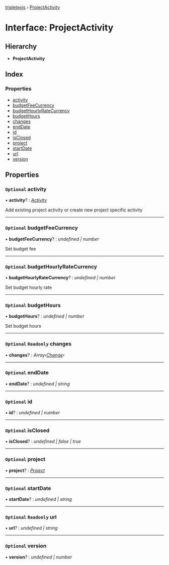 [tripletexjs](../README.md) › [ProjectActivity](projectactivity.md)

# Interface: ProjectActivity

## Hierarchy

* **ProjectActivity**

## Index

### Properties

* [activity](projectactivity.md#optional-activity)
* [budgetFeeCurrency](projectactivity.md#optional-budgetfeecurrency)
* [budgetHourlyRateCurrency](projectactivity.md#optional-budgethourlyratecurrency)
* [budgetHours](projectactivity.md#optional-budgethours)
* [changes](projectactivity.md#optional-readonly-changes)
* [endDate](projectactivity.md#optional-enddate)
* [id](projectactivity.md#optional-id)
* [isClosed](projectactivity.md#optional-isclosed)
* [project](projectactivity.md#optional-project)
* [startDate](projectactivity.md#optional-startdate)
* [url](projectactivity.md#optional-readonly-url)
* [version](projectactivity.md#optional-version)

## Properties

### `Optional` activity

• **activity**? : *[Activity](../modules/activity.md)*

Add existing project activity or create new project specific activity

___

### `Optional` budgetFeeCurrency

• **budgetFeeCurrency**? : *undefined | number*

Set budget fee

___

### `Optional` budgetHourlyRateCurrency

• **budgetHourlyRateCurrency**? : *undefined | number*

Set budget hourly rate

___

### `Optional` budgetHours

• **budgetHours**? : *undefined | number*

Set budget hours

___

### `Optional` `Readonly` changes

• **changes**? : *Array‹[Change](../modules/change.md)›*

___

### `Optional` endDate

• **endDate**? : *undefined | string*

___

### `Optional` id

• **id**? : *undefined | number*

___

### `Optional` isClosed

• **isClosed**? : *undefined | false | true*

___

### `Optional` project

• **project**? : *[Project](../modules/project.md)*

___

### `Optional` startDate

• **startDate**? : *undefined | string*

___

### `Optional` `Readonly` url

• **url**? : *undefined | string*

___

### `Optional` version

• **version**? : *undefined | number*
